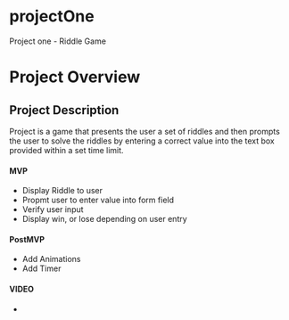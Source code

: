 # projectOne
Project one - Riddle Game


# Project Overview


## Project Description

Project is a game that presents the user a set of riddles and then prompts the user to solve the riddles by entering a correct value into the text box provided within a set time limit. 

#### MVP 

- Display Riddle to user
- Propmt user to enter value into form field 
- Verify user input 
- Display win, or lose depending on user entry

#### PostMVP 

- Add Animations
- Add Timer


#### VIDEO

- 
